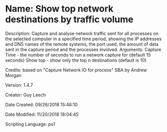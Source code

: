 ﻿# Name: Show top network destinations by traffic volume

Description: Capture and analyse network traffic sent for all processes on the selected computer in a specified time period, showing the IP addresses and DNS names of the remote systems, the port used, the amount of data sent in the capture period and the processes involved.
Arguments:
  Capture Time - the number of seconds to run a network capture for (default 15 seconds)
  Show top - show only the top n destinations (default is 10)

Credits: based on "Capture Network IO for process" SBA by Andrew Morgan

Version: 1.4.7

Creator: Guy Leech

Date Created: 09/26/2018 15:46:10

Date Modified: 11/20/2018 18:04:45

Scripting Language: ps1


